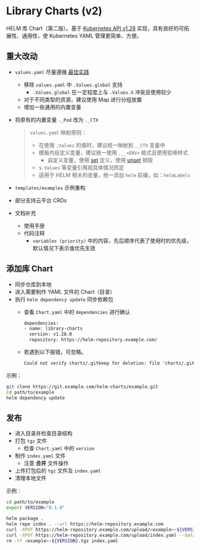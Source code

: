 # Library Charts (v2)

HELM 库 Chart（第二版）。基于 [Kubernetes API v1.28](https://kubernetes.io/docs/reference/generated/kubernetes-api/v1.28/) 实现，具有良好的可拓展性、通用性，使 Kubernetes YAML 管理更简单、方便。

## 重大改动

- `values.yaml` 尽量遵循 [最佳实践](https://helm.sh/zh/docs/chart_best_practices/values/)
  - 移除 `values.yaml` 中 `.Values.global` 支持
    - `.Values.global` 在一定程度上与 `.Values.X` 冲突且使用较少
  - 对于不同类型的资源，建议使用 Map 进行分组放置
  - 增加一些通用的内置变量
- 将原有的内置变量 `._Pod` 改为 `._CTX`

  > `values.yaml` 映射原则：
  > - 在使用 `.Values` 的值时，建议统一映射到 `._CTX` 变量中
  > - 模板内自定义变量，建议统一使用 `.__<ENV>` 格式且使用驼峰样式
  >   - 自定义变量，使用 [set](https://helm.sh/zh/docs/chart_template_guide/function_list/#set) 定义，使用 [unset](https://helm.sh/zh/docs/chart_template_guide/function_list/#unset) 销毁
  > - `$.Values` 等变量引用视具体情况而定
  > - 适用于 HELM 相关的变量，统一添加 `helm` 前缀，如：`helmLabels`

- `templates/examples` 示例重构
- 部分支持云平台 CRDs
- 文档补充
  - 使用手册
  - 代码注释
    - `variables (priority)` 中的内容，先后顺序代表了使用时的优先级，默认情况下表示谁优先生效

## 添加库 Chart

- 同步仓库到本地
- 进入需要制作 YAML 文件的 Chart（目录）
- 执行 `helm dependency update` 同步依赖包
  - 查看 `Chart.yaml` 中的 `dependencies` 进行确认

    ```bash
    dependencies:
    - name: library-charts
      version: v1.28.0
      repository: https://helm-repository.example.com/
    ```

  - 若遇到以下报错，可忽略。

    ```txt
    Could not verify charts/.gitkeep for deletion: file 'charts/.gitkeep' does not appear to be a gzipped archive; got 'application/octet-stream' (Skipping)
    ```

示例：

```bash
git clone https://git.example.com/helm-charts/example.git
cd path/to/example
helm dependency update
```

## 发布

- 进入目录并检查目录结构
- 打包 `tgz` 文件
  - 检查 `Chart.yaml` 中的 `version`
- 制作 `index.yaml` 文件
  - 注意 **合并** 文件操作
- 上传打包后的 `tgz` 文件及 `index.yaml`
- 清理本地文件

示例：

```bash
cd path/to/example
export VERSION="0.1.0"

helm package .
helm repo index . --url https://helm-repository.example.com
curl -XPUT https://helm-repository.example.com/upload/<example>-${VERSION}.tgz --data-binary @<example>-${VERSION}.tgz
curl -XPUT https://helm-repository.example.com/upload/index.yaml --data-binary @index.yaml
rm -rf <example>-${VERSION}.tgz index.yaml
```
